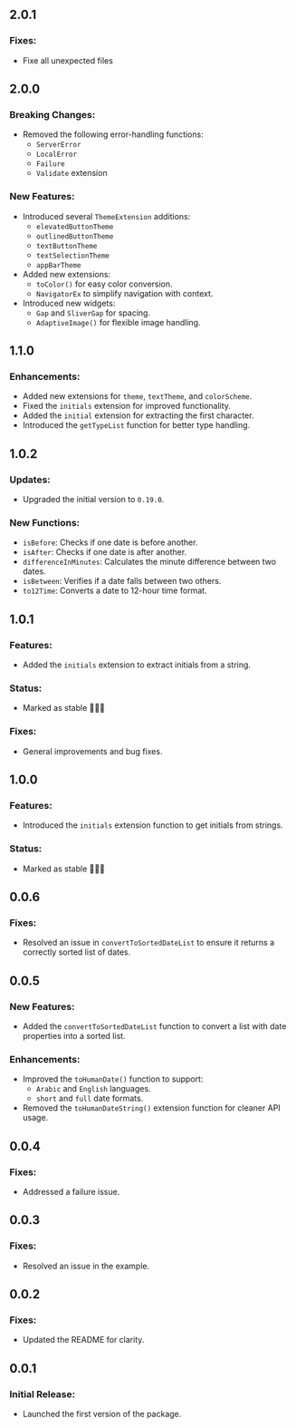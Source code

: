 ## 2.0.1

### Fixes:
- Fixe all unexpected files

## 2.0.0

### Breaking Changes:
- Removed the following error-handling functions:
  - `ServerError`
  - `LocalError`
  - `Failure`
  - `Validate` extension

### New Features:
- Introduced several `ThemeExtension` additions:
  - `elevatedButtonTheme`
  - `outlinedButtonTheme`
  - `textButtonTheme`
  - `textSelectionTheme`
  - `appBarTheme`
- Added new extensions:
  - `toColor()` for easy color conversion.
  - `NavigatorEx` to simplify navigation with context.
- Introduced new widgets:
  - `Gap` and `SliverGap` for spacing.
  - `AdaptiveImage()` for flexible image handling.

## 1.1.0

### Enhancements:
- Added new extensions for `theme`, `textTheme`, and `colorScheme`.
- Fixed the `initials` extension for improved functionality.
- Added the `initial` extension for extracting the first character.
- Introduced the `getTypeList` function for better type handling.

## 1.0.2

### Updates:
- Upgraded the initial version to `0.19.0`.

### New Functions:
- `isBefore`: Checks if one date is before another.
- `isAfter`: Checks if one date is after another.
- `differenceInMinutes`: Calculates the minute difference between two dates.
- `isBetween`: Verifies if a date falls between two others.
- `to12Time`: Converts a date to 12-hour time format.

## 1.0.1

### Features:
- Added the `initials` extension to extract initials from a string.

### Status:
- Marked as stable 🎉🎉🎉

### Fixes:
- General improvements and bug fixes.

## 1.0.0

### Features:
- Introduced the `initials` extension function to get initials from strings.

### Status:
- Marked as stable 🎉🎉🎉

## 0.0.6

### Fixes:
- Resolved an issue in `convertToSortedDateList` to ensure it returns a correctly sorted list of dates.

## 0.0.5

### New Features:
- Added the `convertToSortedDateList` function to convert a list with date properties into a sorted list.

### Enhancements:
- Improved the `toHumanDate()` function to support:
  - `Arabic` and `English` languages.
  - `short` and `full` date formats.
- Removed the `toHumanDateString()` extension function for cleaner API usage.

## 0.0.4

### Fixes:
- Addressed a failure issue.

## 0.0.3

### Fixes:
- Resolved an issue in the example.

## 0.0.2

### Fixes:
- Updated the README for clarity.

## 0.0.1

### Initial Release:
- Launched the first version of the package.
